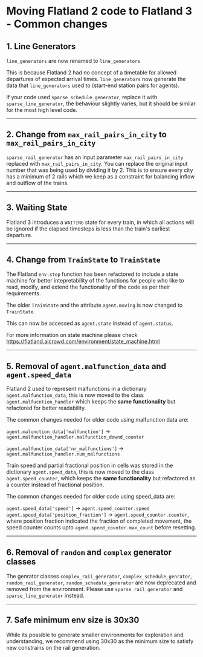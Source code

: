 # Moving Flatland 2 code to Flatland 3 - Common changes

## 1. Line Generators

`line_generators` are now renamed to `line_generators`

This is because Flatland 2 had no concept of a timetable for allowed departures of expected arrival times. `line_generators` now generate the data that `line_generators` used to (start-end station pairs for agents).

If your code used `sparse_schedule_generator`, replace it with `sparse_line_generator`, the behaviour slightly varies, but it should be similar for the most high level code.

---

## 2. Change from `max_rail_pairs_in_city` to `max_rail_pairs_in_city`

`sparse_rail_generator` has an input parameter `max_rail_pairs_in_city` replaced with `max_rail_pairs_in_city`. You can replace the original input number that was being used by dividing it by 2. This is to ensure every city has a minimum of 2 rails which we keep as a constraint for balancing inflow and outflow of the trains.

---

## 3. Waiting State

Flatland 3 introduces a `WAITING` state for every train, in which all actions will be ignored if the elapsed timesteps is less than the train's earliest departure. 

---

## 4. Change from `TrainState` to `TrainState`

The Flatland `env.step` function has been refactored to include a state machine for better intepretability of the functions for people who like to read, modify, and extend the functionality of the code as per their requirements.

The older `TrainState` and the attribute `agent.moving` is now changed to `TrainState`.

This can now be accessed as `agent.state` instead of `agent.status`.

For more information on state machine please check https://flatland.aicrowd.com/environment/state_machine.html

---

## 5. Removal of `agent.malfunction_data` and `agent.speed_data`

Flatland 2 used to represent malfunctions in a dictionary `agent.malfunction_data`, this is now moved to the class `agent.malfucntion_handler` which keeps the **same functionality** but refactored for better readability. 

The common changes needed for older code using malfunction data are:

`agent.malunction_data['malfunction']` -> `agent.malfunction_handler.malfunction_downd_counter`

`agent.malfunction_data['nr_malfunctions']` -> `agent.malfunction_handler.num_malfunctions`

Train speed and partial fractional position in cells was stored in the dictionary `agent.speed_data`, this is now moved to the class `agent.speed_counter`, which keeps the **same functionality** but refactored as a counter instead of fractional position.

The common changes needed for older code using speed_data are:

`agent.speed_data['speed']` -> `agent.speed_counter.speed`
`agent.speed_data['position_fraction']` -> `agent.speed_counter.counter`, where position fraction indicated the fraction of completed movement, the speed counter counts upto `agent.speed_counter.max_count` before resetting.

---

## 6. Removal of `random` and `complex` generator classes

The genrator classes `complex_rail_generator`, `complex_schedule_genrator`, `random_rail_generator`, `random_schedule_generator` are now deprecated and removed from the environment. Please use `sparse_rail_generator` and `sparse_line_generator` instead.

--- 

## 7. Safe minimum env size is 30x30
While its possible to generate smaller environments for exploration and understanding, we recommend using 30x30 as the minimum size to satisfy new constrains on the rail generation.


